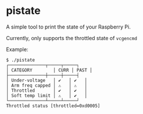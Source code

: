 # pistate

A simple tool to print the state of your Raspberry Pi.

Currently, only supports the throttled state of `vcgencmd`

Example:

```
$ ./pistate
┌──────────────┬─────┬─────┐
│ CATEGORY        │ CURR │ PAST │
├──────────────┼─────┼─────┤
│ Under-voltage   │ ✔️   │ ✔️   │
│ Arm freq capped │ ⚠️   │ ⚠️   │
│ Throttled       │ ✔️   │ ✔️   │
│ Soft temp limit │ ⚠️   │ ✔️   │
└──────────────┴─────┴─────┘
Throttled status [throttled=0xd0005]

```